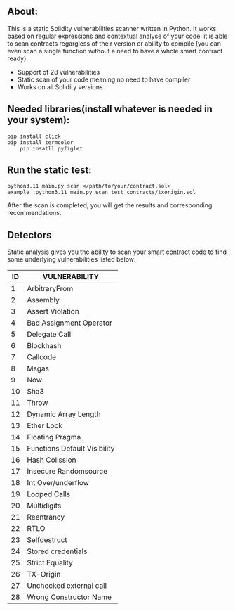 
## About:
This is a static Solidity vulnerabilities scanner written in Python. It works based on regular expressions and contextual analyse of your code. it is able to scan contracts regargless of their version or ability to compile (you can even scan a single function without a need to have a whole smart contract ready).


* Support of 28 vulnerabilities
* Static scan of your code meaning no need to have compiler
* Works on all Solidity versions




## Needed libraries(install whatever is needed in your system):

	pip install click
	pip install termcolor
        pip insatll pyfiglet


## Run the static test:

	python3.11 main.py scan </path/to/your/contract.sol>
	example :python3.11 main.py scan test_contracts/txorigin.sol


After the scan is completed, you will get the results and corresponding recommendations.


## Detectors

Static analysis gives you the ability to scan your smart contract code to find some underlying vulnerabilities listed below:

| ID | VULNERABILITY                |
|----|------------------------------|
| 1  | ArbitraryFrom                |
| 2  | Assembly                     |
| 3  | Assert Violation             |
| 4  | Bad Assignment Operator      |
| 5  | Delegate Call                |
| 6  | Blockhash                    |
| 7  | Callcode                     |
| 8  | Msgas                        |
| 9  | Now                          |
| 10 | Sha3                         |
| 11 | Throw                        |
| 12 | Dynamic Array Length         |
| 13 | Ether Lock                   |
| 14 | Floating Pragma              |
| 15 | Functions Default Visibility |
| 16 | Hash Colission               |
| 17 | Insecure Randomsource        |
| 18 | Int Over/underflow           |
| 19 | Looped Calls                 |
| 20 | Multidigits                  |
| 21 | Reentrancy                   |
| 22 | RTLO                         |
| 23 | Selfdestruct                 |
| 24 | Stored credentials           |
| 25 | Strict Equality              |
| 26 | TX-Origin                    |
| 27 | Unchecked external call      |
| 28 | Wrong Constructor Name       |
